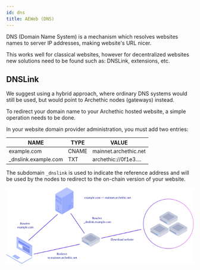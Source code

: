 ```yaml
---
id: dns
title: AEWeb (DNS)
---
```


DNS (Domain Name System) is a mechanism which resolves websites names to server IP addresses, making website's URL nicer.

This works well for classical websites, however for decentralized websites new solutions need to be found such as: DNSLink, extensions, etc.

## DNSLink

We suggest using a hybrid approach, where ordinary DNS systems would still be used, but would point to Archethic nodes (gateways) instead.

To redirect your domain name to your Archethic hosted website, a simple operation needs to be done.

In your website domain provider administration, you must add two entries:

| NAME                  | TYPE  | VALUE                 |
| --------------------- | ----- | --------------------- |
| example.com           | CNAME | mainnet.archethic.net |
| \_dnslink.example.com | TXT   | archethic://0f1e3.... |

The subdomain `_dnslink` is used to indicate the reference address and will be used by the nodes to redirect to the on-chain version of your website.

![aeweb_dns](/img/aeweb_dns.svg)
